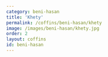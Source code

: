```yaml
---
category: beni-hasan
title: 'Khety'
permalink: /coffins/beni-hasan/khety
image: /images/beni-hasan/khety.jpg
order: 2
layout: coffins
id: beni-hasan
---
```

